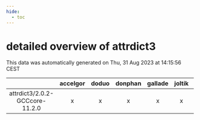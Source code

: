 ```yaml
---
hide:
  - toc
---
```


detailed overview of attrdict3
==============================


This data was automatically generated on Thu, 31 Aug 2023 at 14:15:56 CEST  

| |accelgor|doduo|donphan|gallade|joltik|skitty|swalot|victini|
| :---: | :---: | :---: | :---: | :---: | :---: | :---: | :---: | :---: |
|attrdict3/2.0.2-GCCcore-11.2.0|x|x|x|x|x|x|x|x|
